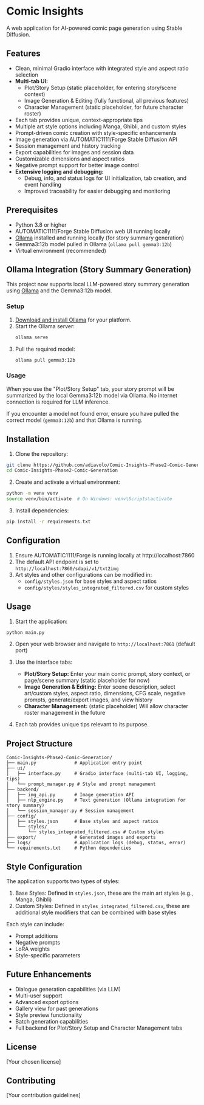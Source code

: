 # Comic Insights

A web application for AI-powered comic page generation using Stable Diffusion.

## Features

- Clean, minimal Gradio interface with integrated style and aspect ratio selection
- **Multi-tab UI:**
  - Plot/Story Setup (static placeholder, for entering story/scene context)
  - Image Generation & Editing (fully functional, all previous features)
  - Character Management (static placeholder, for future character roster)
- Each tab provides unique, context-appropriate tips
- Multiple art style options including Manga, Ghibli, and custom styles
- Prompt-driven comic creation with style-specific enhancements
- Image generation via AUTOMATIC1111/Forge Stable Diffusion API
- Session management and history tracking
- Export capabilities for images and session data
- Customizable dimensions and aspect ratios
- Negative prompt support for better image control
- **Extensive logging and debugging:**
  - Debug, info, and status logs for UI initialization, tab creation, and event handling
  - Improved traceability for easier debugging and monitoring

## Prerequisites

- Python 3.8 or higher
- AUTOMATIC1111/Forge Stable Diffusion web UI running locally
- [Ollama](https://ollama.com/) installed and running locally (for story summary generation)
- Gemma3:12b model pulled in Ollama (`ollama pull gemma3:12b`)
- Virtual environment (recommended)

## Ollama Integration (Story Summary Generation)

This project now supports local LLM-powered story summary generation using [Ollama](https://ollama.com/) and the Gemma3:12b model.

### Setup
1. [Download and install Ollama](https://ollama.com/download) for your platform.
2. Start the Ollama server:
   ```bash
   ollama serve
   ```
3. Pull the required model:
   ```bash
   ollama pull gemma3:12b
   ```

### Usage
When you use the "Plot/Story Setup" tab, your story prompt will be summarized by the local Gemma3:12b model via Ollama. No internet connection is required for LLM inference.

If you encounter a model not found error, ensure you have pulled the correct model (`gemma3:12b`) and that Ollama is running.

## Installation

1. Clone the repository:
```bash
git clone https://github.com/adiavolo/Comic-Insights-Phase2-Comic-Generation.git
cd Comic-Insights-Phase2-Comic-Generation
```

2. Create and activate a virtual environment:
```bash
python -m venv venv
source venv/bin/activate  # On Windows: venv\Scripts\activate
```

3. Install dependencies:
```bash
pip install -r requirements.txt
```

## Configuration

1. Ensure AUTOMATIC1111/Forge is running locally at http://localhost:7860
2. The default API endpoint is set to `http://localhost:7860/sdapi/v1/txt2img`
3. Art styles and other configurations can be modified in:
   - `config/styles.json` for base styles and aspect ratios
   - `config/styles/styles_integrated_filtered.csv` for custom styles

## Usage

1. Start the application:
```bash
python main.py
```

2. Open your web browser and navigate to `http://localhost:7861` (default port)

3. Use the interface tabs:
   - **Plot/Story Setup:** Enter your main comic prompt, story context, or page/scene summary (static placeholder for now)
   - **Image Generation & Editing:** Enter scene description, select art/custom styles, aspect ratio, dimensions, CFG scale, negative prompts, generate/export images, and view history
   - **Character Management:** (static placeholder) Will allow character roster management in the future

4. Each tab provides unique tips relevant to its purpose.

## Project Structure

```
Comic-Insights-Phase2-Comic-Generation/
├── main.py              # Application entry point
├── ui/
│   ├── interface.py     # Gradio interface (multi-tab UI, logging, tips)
│   └── prompt_manager.py # Style and prompt management
├── backend/
│   ├── img_api.py       # Image generation API
│   ├── nlp_engine.py    # Text generation (Ollama integration for story summary)
│   └── session_manager.py # Session management
├── config/
│   ├── styles.json      # Base styles and aspect ratios
│   └── styles/
│       └── styles_integrated_filtered.csv # Custom styles
├── export/              # Generated images and exports
├── logs/                # Application logs (debug, status, error)
└── requirements.txt     # Python dependencies
```

## Style Configuration

The application supports two types of styles:
1. Base Styles: Defined in `styles.json`, these are the main art styles (e.g., Manga, Ghibli)
2. Custom Styles: Defined in `styles_integrated_filtered.csv`, these are additional style modifiers that can be combined with base styles

Each style can include:
- Prompt additions
- Negative prompts
- LoRA weights
- Style-specific parameters

## Future Enhancements

- Dialogue generation capabilities (via LLM)
- Multi-user support
- Advanced export options
- Gallery view for past generations
- Style preview functionality
- Batch generation capabilities
- Full backend for Plot/Story Setup and Character Management tabs

## License

[Your chosen license]

## Contributing

[Your contribution guidelines] 